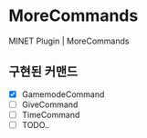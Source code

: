 # MoreCommands
MINET Plugin | MoreCommands

## 구현된 커맨드
- [x] GamemodeCommand
- [ ] GiveCommand
- [ ] TimeCommand
- [ ] TODO..
